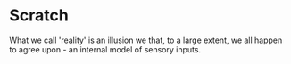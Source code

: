 # Scratch

What we call 'reality' is an illusion we that, to a large extent, we all happen to agree upon - an internal model of sensory inputs.